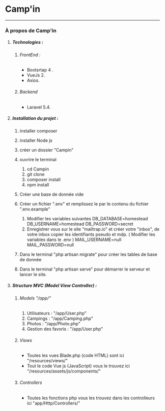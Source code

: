 <p align="center"><h1>Camp'in</h1></p>

----

### À propos de Camp'in

1. ##### Technologies :
    1. ###### FrontEnd :
        - Bootsrtap 4 .
        - VueJs 2.
        - Axios.
    2. ###### Backend  
        - Laravel 5.4.
        
2. ##### Installation du projet : 
    1. installer composer
    
    2. installer Node js
    
    3. créer un dossier "Campin"
    
    4. ouvrire le terminal
        1. cd Campin
        2. git clone 
        3. composer install
        4. npm install
        
    5. Créer une base de donnée vide    
    
    6. Créer un fichier ".env" et remplissez le par le contenu du fichier ".env.example"
        1. Modifier les variables suivantes
                    DB_DATABASE=homestead
                    DB_USERNAME=homestead
                    DB_PASSWORD=secret     
        2. Enregistrer vous sur le site "mailtrap.io" et créer votre "inbox", de votre inbox copier les identifiants pseudo et mdp.
                    ( Modifier les variables dans le .env )
                    MAIL_USERNAME=null
                    MAIL_PASSWORD=null
    7. Dans le terminal "php artisan migrate" pour créer les tables de base de donnée
    8. Dans le terminal "php artisan serve" pour démarrer le serveur et lancer le site.
                
3. ##### Structure MVC (Model View Controller) :
    
    1. ###### Models "/app/"
        1. Utilisateurs : "/app/User.php"  
        2. Campings : "/app/Camping.php"
        3. Photos : "/app/Photo.php"
        4. Gestion des favoris  : "/app/User.php" 
             
    2. ###### Views 
        
        - Toutes les vues Blade.php (code HTML) sont ici "/resources/views/" 
        - Tout le code Vue js (JavaScript) vous le trouvez ici "/resources/assets/js/components/"
    
    3. ###### Controllers    
        
        - Toutes les fonctions php vous les trouvez dans les controlleurs ici "app/Http/Controllers/"
        
        




